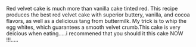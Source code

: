 Red velvet cake is much more than vanilla cake tinted red. This recipe produces the best red velvet cake with superior buttery, vanilla, and cocoa flavors, as well as a delicious tang from buttermilk. My trick is to whip the egg whites, which guarantees a smooth velvet crumb.This cake is very deicious when eating.....i recommened that you should it this cake NOW !!!.....